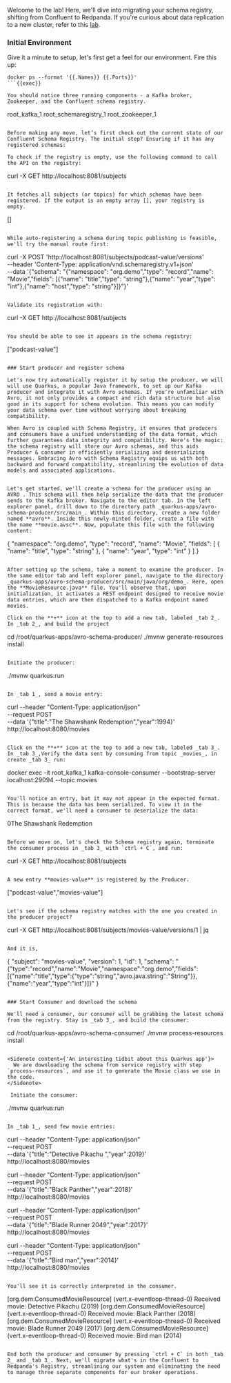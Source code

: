 Welcome to the lab! Here, we'll dive into migrating your schema registry, shifting from Confluent to Redpanda. If you're curious about data replication to a new cluster, refer to this [lab](https://killercoda.com/redpanda/scenario/mm2-1-replication).

### Initial Environment
Give it a minute to setup, let's first get a feel for our environment. Fire this up:
```
docker ps --format '{{.Names}} {{.Ports}}'
```{{exec}}

You should notice three running components - a Kafka broker, Zookeeper, and the Confluent schema registry. 
```
root_kafka_1
root_schemaregistry_1
root_zookeeper_1
```

Before making any move, let’s first check out the current state of our Confluent Schema Registry. The initial step? Ensuring if it has any registered schemas:

To check if the registry is empty, use the following command to call the API on the registry:

```
curl -X GET http://localhost:8081/subjects
```{{exec}}

It fetches all subjects (or topics) for which schemas have been registered. If the output is an empty array [], your registry is empty.
```
[]
```

While auto-registering a schema during topic publishing is feasible, we'll try the manual route first:

```
curl -X POST 'http://localhost:8081/subjects/podcast-value/versions' \
--header 'Content-Type: application/vnd.schemaregistry.v1+json' \
--data '{"schema": "{\"namespace\": \"org.demo\",\"type\": \"record\",\"name\": \"Movie\",\"fields\": [{\"name\": \"title\",\"type\": \"string\"},{\"name\": \"year\",\"type\": \"int\"},{\"name\": \"host\",\"type\": \"string\"}]}"}'
```{{exec}}

Validate its registration with:
```
curl -X GET http://localhost:8081/subjects
```{{exec}}

You should be able to see it appears in the schema registry:
```
["podcast-value"]
```

### Start producer and register schema

Let's now try automatically register it by setup the producer, we will will use Quarkus, a popular Java framework, to set up our Kafka producer and integrate it with Avro schemas. If you're unfamiliar with Avro, it not only provides a compact and rich data structure but also good in its support for schema evolution. This means you can modify your data schema over time without worrying about breaking compatibility.

When Avro is coupled with Schema Registry, it ensures that producers and consumers have a unified understanding of the data format, which further guarantees data integrity and compatibility. Here's the magic: the schema registry will store our Avro schemas, and this aids Producer & consumer in efficiently serializing and deserializing messages. Embracing Avro with Schema Registry equips us with both backward and forward compatibility, streamlining the evolution of data models and associated applications.


Let's get started, we'll create a schema for the producer using an AVRO . This schema will then help serialize the data that the producer sends to the Kafka broker. Navigate to the editor tab. In the left explorer panel, drill down to the directory path _quarkus-apps/avro-schema-producer/src/main_. Within this directory, create a new folder named **avro**. Inside this newly-minted folder, create a file with the name **movie.avsc**. Now, populate this file with the following content:
```
{
  "namespace": "org.demo",
  "type": "record",
  "name": "Movie",
  "fields": [
    {
      "name": "title",
      "type": "string"
    },
    {
      "name": "year",
      "type": "int"
    }
  ]
}
```{{copy}}

After setting up the schema, take a moment to examine the producer. In the same editor tab and left explorer panel, navigate to the directory _quarkus-apps/avro-schema-producer/src/main/java/org/demo_. Here, open the **MovieResource.java** file. You'll observe that, upon initialization, it activates a REST endpoint designed to receive movie data entries, which are then dispatched to a Kafka endpoint named movies.

Click on the **+** icon at the top to add a new tab, labeled _tab 2_. In _tab 2_, and build the project

```
cd /root/quarkus-apps/avro-schema-producer/
./mvnw generate-resources install
```{{exec}}

Initiate the producer:
```
./mvnw quarkus:run
```{{exec}}

In _tab 1_, send a movie entry:

```
curl --header "Content-Type: application/json" \
  --request POST \
  --data '{"title":"The Shawshank Redemption","year":1994}' \
  http://localhost:8080/movies
```{{exec}}

Click on the **+** icon at the top to add a new tab, labeled _tab 3_. In _tab 3_,Verify the data sent by consuming from topic _movies_, in create _tab 3_ run:

```
docker exec -it root_kafka_1 kafka-console-consumer --bootstrap-server localhost:29094 --topic movies 
```{{exec}}

You'll notice an entry, but it may not appear in the expected format. This is because the data has been serialized. To view it in the correct format, we'll need a consumer to deserialize the data:
```
0The Shawshank Redemption
```

Before we move on, let's check the Schema registry again, terminate the consumer process in _tab 3_ with `ctrl + C`, and run:
```
curl -X GET http://localhost:8081/subjects
```{{exec}}

A new entry **movies-value** is registered by the Producer.
```
["podcast-value","movies-value"]
```

Let's see if the schema registry matches with the one you created in the producer project?
```
curl -X GET http://localhost:8081/subjects/movies-value/versions/1 | jq
```{{exec}}

And it is, 
```
{
  "subject": "movies-value",
  "version": 1,
  "id": 1,
  "schema": "{\"type\":\"record\",\"name\":\"Movie\",\"namespace\":\"org.demo\",\"fields\":[{\"name\":\"title\",\"type\":{\"type\":\"string\",\"avro.java.string\":\"String\"}},{\"name\":\"year\",\"type\":\"int\"}]}"
}
```

### Start Consumer and download the schema

We'll need a consumer, our consumer will be grabbing the latest schema from the registry. Stay in _tab 3_, and build the consumer:
```
cd /root/quarkus-apps/avro-schema-consumer/
./mvnw process-resources install
```{{exec}}

<Sidenote content={'An interesting tidbit about this Quarkus app'}>
  We are downloading the schema from service registry with step `process-resources`, and use it to generate the Movie class we use in the code.
</Sidenote>

 Initiate the consumer:
```
./mvnw quarkus:run
```{{exec}}

In _tab 1_, send few movie entries:

```
curl --header "Content-Type: application/json" \
  --request POST \
  --data '{"title":"Detective Pikachu ","year":2019}' \
  http://localhost:8080/movies

curl --header "Content-Type: application/json" \
  --request POST \
  --data '{"title":"Black Panther","year":2018}' \
  http://localhost:8080/movies

curl --header "Content-Type: application/json" \
  --request POST \
  --data '{"title":"Blade Runner 2049","year":2017}' \
  http://localhost:8080/movies

curl --header "Content-Type: application/json" \
  --request POST \
  --data '{"title":"Bird man","year":2014}' \
  http://localhost:8080/movies

```{{exec}}

You'll see it is correctly interpreted in the consumer. 
```
[org.dem.ConsumedMovieResource] (vert.x-eventloop-thread-0) Received movie: Detective Pikachu  (2019)
[org.dem.ConsumedMovieResource] (vert.x-eventloop-thread-0) Received movie: Black Panther (2018)
[org.dem.ConsumedMovieResource] (vert.x-eventloop-thread-0) Received movie: Blade Runner 2049 (2017)
[org.dem.ConsumedMovieResource] (vert.x-eventloop-thread-0) Received movie: Bird man (2014)
```

End both the producer and consumer by pressing `ctrl + C` in both _tab 2_ and _tab 3_. Next, we'll migrate what's in the Confluent to Redpanda's Registry, streamlining our system and eliminating the need to manage three separate components for our broker operations.